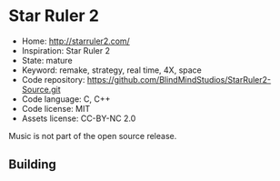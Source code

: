 # Star Ruler 2

- Home: http://starruler2.com/
- Inspiration: Star Ruler 2
- State: mature
- Keyword: remake, strategy, real time, 4X, space
- Code repository: https://github.com/BlindMindStudios/StarRuler2-Source.git
- Code language: C, C++
- Code license: MIT
- Assets license: CC-BY-NC 2.0

Music is not part of the open source release.

## Building


